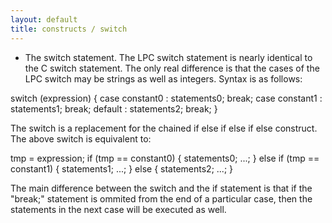 ```yaml
---
layout: default
title: constructs / switch
---
```


- The switch statement. The LPC switch statement is nearly identical to
  the C switch statement. The only real difference is that the cases of
  the LPC switch may be strings as well as integers. Syntax is as follows:

switch (expression) {
case constant0 : statements0;
break;
case constant1 : statements1;
break;
default : statements2;
break;
}

The switch is a replacement for the chained if else if else if else
construct. The above switch is equivalent to:

tmp = expression;
if (tmp == constant0) {
statements0;
...;
} else if (tmp == constant1) {
statements1;
...;
} else {
statements2;
...;
}

The main difference between the switch and the if statement is that if
the "break;" statement is ommited from the end of a particular case,
then the statements in the next case will be executed as well.
